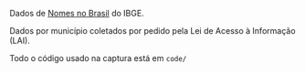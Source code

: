 Dados de [Nomes no Brasil](https://censo2010.ibge.gov.br/nomes/) do IBGE. 

Dados por município coletados por pedido pela Lei de Acesso à Informação (LAI).

Todo o código usado na captura está em `code/`